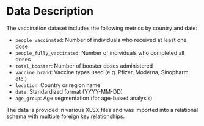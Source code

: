 # Data Description

The vaccination dataset includes the following metrics by country and date:

- `people_vaccinated`: Number of individuals who received at least one dose
- `people_fully_vaccinated`: Number of individuals who completed all doses
- `total_booster`: Number of booster doses administered
- `vaccine_brand`: Vaccine types used (e.g. Pfizer, Moderna, Sinopharm, etc.)
- `location`: Country or region name
- `date`: Standardized format (YYYY-MM-DD)
- `age_group`: Age segmentation (for age-based analysis)

The data is provided in various XLSX files and was imported into a relational schema with multiple foreign key relationships.